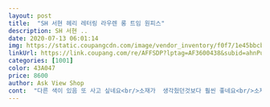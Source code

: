 ```yaml
---
layout: post 
title:  "SH 서현 헤리 레터링 라우렌 롱 트임 원피스" 
description: SH 서현 ..
date: 2020-07-13 06:01:14 
img: https://static.coupangcdn.com/image/vendor_inventory/f0f7/1e45bbcbd7d3759ed59d337b8c2e3fffd212745c2842607ed0ce8f46d060.jpg 
linkUrl: https://link.coupang.com/re/AFFSDP?lptag=AF3600438&subid=ahnPublicAsk&pageKey=1765319643&itemId=3005902438&vendorItemId=71064002825&traceid=V0-113-16eb0cd897cb39e9 
categories: [1001] 
color: 43A047 
price: 8600 
author: Ask View Shop 
cont:  "다른 색이 있음 또 사고 싶네요<br/>소재가  생각헜던것보다 훨씬 좋네요<br/>소재가 부드럽고 너무좋아요<br/>소재도 가볍고 시원하고 정말 좋습니다.<br/>.<br/><br/>이가격에 이렇게 편안함.<br/>.<br/> 어디에도 없을듯<br/>이가격이 맞나 싶을정도네요<br/>정말 예쁘고 맘에 들어요<br/>" 
---
```

